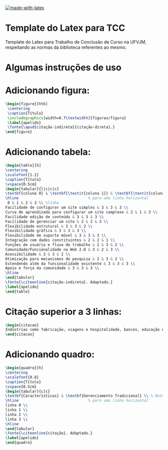 [![made-with-latex](https://img.shields.io/badge/Made%20with-LaTeX-1f425f.svg)](https://www.latex-project.org/)

# Template do Latex para TCC
Template do Latex para Trabalho de Conclusão de Curso na UFVJM, respeitando as normas da biblioteca referentes ao mesmo.

# Algumas instruções de uso


# Adicionando figura:

```tex
\begin{figure}[htb]
 \centering
 \caption{Título}
 \includegraphics[width=0.7\textwidth]{figuras/figura}
 \label{apelido}
 \fonte{\apud{citação-indireta}{citação-direta}.}
\end{figure}
```

# Adicionando tabela:

```tex
\begin{table}[h]
\centering
\scalefont{1.1}
\caption{Título}
\vspace{0.5cm}
\begin{tabular}{l|c|c|c}
\textbf{coluna 0} & \textbf{\textit{coluna 1}} & \textbf{\textit{coluna 2}} & \textbf{\textit{coluna 3}} \\ % Note a separação de col. e a quebra de linhas
\hline                               % para uma linha horizontal
 0 & 1 & 2 & 3 \\ %linha
Facilidade de configurar um site simples & 3 & 3 & 3 \\
Curva de aprendizado para configurar um site complexo & 2 & 1 & 3 \\
Facilidade edição de conteúdo & 3 & 3 & 3 \\
Facilidade de gerenciar um site & 2 & 2 & 3 \\
Flexibilidade estrutural & 3 & 3 & 2 \\
Flexibilidade gráfica & 3 & 3 & 3 \\
Flexibilidade de suporte móvel & 3 & 3 & 3 \\
Integração com dados constituintes & 2 & 2 & 1 \\
Funções de usuário e fluxo de trabalho & 2 & 3 & 2 \\
Comunidade/Funcionalidade na Web 2.0 & 3 & 2 & 3 \\
Acessibilidade & 3 & 3 & 2 \\
Otimização para mecanismos de pesquisa & 2 & 3 & 2 \\
Estendendo além da funcionalidade existente & 3 & 3 & 3 \\
Apoio e força da comunidade & 3 & 3 & 3 \\
\hline   
\end{tabular}
\fonte{\citeonline{citação-indireta}. Adaptado.}
\label{apelido}
\end{table}
```

# Citação superior a 3 linhas:

```tex
\begin{citacao}
Indústrias como fabricação, viagens e hospitalidade, bancos, educação e governo estão habilitados na web para melhorar e aprimorar suas operações. O comércio eletrônico expandiu-se rapidamente, atravessando fronteiras nacionais. Até os sistemas tradicionais de informações e bancos de dados herdados migraram para a Web. \cite[p. 1]{citação}.
\end{citacao}
```

# Adicionando quadro:

```tex
\begin{quadro}[h]
\centering
\scalefont{0.8}
\caption{Título}
\vspace{0.5cm}
\begin{tabular}{c|c}
\textbf{Características} & \textbf{Gerenciamento Tradicional} \\ % Note a separação de col. e a quebra de linhas
\hline                               % para uma linha horizontal
linha 0 \\
linha 1 \\
linha 2 \\
linha 3 \\
\hline
\end{tabular}
\fonte{\citeonline{citação}. Adaptado.}
\label{apelido}
\end{quadro}
```

